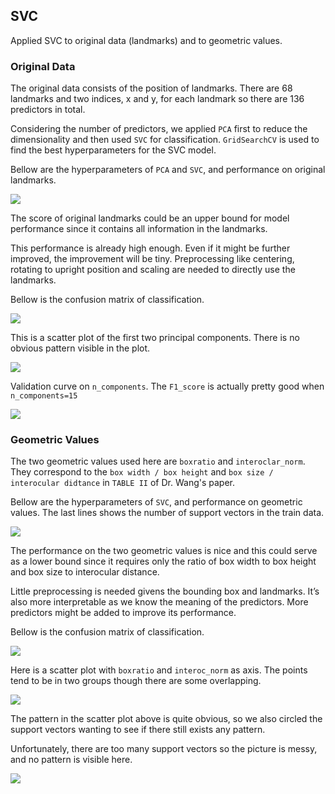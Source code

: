 ## SVC

Applied SVC to original data (landmarks) and to geometric values. 

### Original Data

The original data consists of the position of landmarks. There are 68 landmarks and two indices, x and y, for each landmark so there are 136 predictors in total.

Considering the number of predictors, we applied `PCA` first to reduce the dimensionality and then used `SVC` for classification. `GridSearchCV` is used to find the best hyperparameters for the SVC model.

Bellow are the hyperparameters of `PCA` and `SVC`, and performance on original landmarks.

<img src="figs/SVC_performance_landmarks.png">

The score of original landmarks could be an upper bound for model performance since it contains all information in the landmarks. 

This performance is already high enough. Even if it might be further improved, the improvement will be tiny. Preprocessing like centering, rotating to upright position and scaling are needed to directly use the landmarks.

Bellow is the confusion matrix of classification.

<img src="figs/SVC_landmarks.png">

This is a scatter plot of the first two principal components. There is no obvious pattern visible in the plot.

<img src="figs/PCA_of_landmarks.png">

Validation curve on `n_components`. The `F1_score` is actually pretty good when `n_components=15`

<img src="figs/SVC_vali_landmarks.png">

### Geometric Values

The two geometric values used here are `boxratio` and `interoclar_norm`. They correspond to the `box width / box height` and `box size / interocular didtance` in `TABLE II` of Dr. Wang's paper. 

Bellow are the hyperparameters of `SVC`, and performance on geometric values. The last lines shows the number of support vectors in the train data.

<img src="figs/SVC_model_geometric.png">

The performance on the two geometric values is nice and this could serve as a lower bound since it requires only the ratio of box width to box height and box size to interocular distance.

Little preprocessing is needed givens the bounding box and landmarks. It’s also more interpretable as we know the meaning of the predictors. More predictors might be added to improve its performance.

Bellow is the confusion matrix of classification.

<img src="figs/SVC_geometric_value.png">

Here is a scatter plot with `boxratio` and `interoc_norm` as axis. The points tend to be in two groups though there are some overlapping. 

<img src="figs/Geometric_values.png">

The pattern in the scatter plot above is quite obvious, so we also circled the support vectors wanting to see if there still exists any pattern.

Unfortunately, there are too many support vectors so the picture is messy, and no pattern is visible here.

<img src="figs/Support_Vectors.png">

